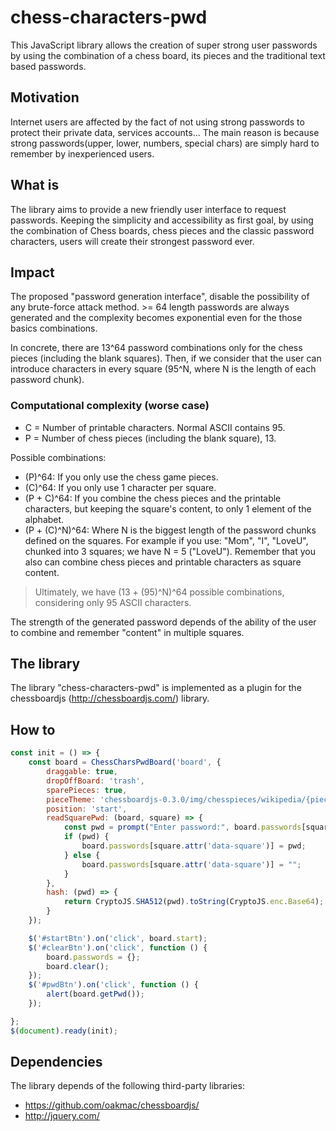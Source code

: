 # chess-characters-pwd
This JavaScript library allows the creation of super strong user passwords by using the combination of a chess board, its pieces and the traditional text based passwords.

## Motivation
Internet users are affected by the fact of not using strong passwords to protect their private data, services accounts... 
The main reason is because strong passwords(upper, lower, numbers, special chars) are simply hard to remember by inexperienced users. 

## What is 
The library aims to provide a new friendly user interface to request passwords. Keeping the simplicity and accessibility as first goal, by using the combination of Chess boards, chess pieces and the classic password characters, users will create their strongest password ever. 

## Impact 
The proposed "password generation interface", disable the possibility of any brute-force attack method. >= 64 length passwords are always generated and the complexity becomes exponential even for the those basics combinations.

In concrete, there are 13^64 password combinations only for the chess pieces (including the blank squares). Then, if we consider that the user can introduce characters in every square (95^N, where N is the length of each password chunk).

### Computational complexity (worse case)

- C = Number of printable characters. Normal ASCII contains 95.
- P = Number of chess pieces (including the blank square), 13.

Possible combinations:
- (P)^64: If you only use the chess game pieces.
- (C)^64: If you only use 1 character per square.
- (P + C)^64: If you combine the chess pieces and the printable characters, but keeping the square's content, to only 1 element of the alphabet.
- (P + (C)^N)^64: Where N is the biggest length of the password chunks defined on the squares. For example if you use: "Mom", "I", "LoveU", chunked into 3 squares; we have N = 5 ("LoveU"). Remember that you also can combine chess pieces and printable characters as square content.

> Ultimately, we have (13 + (95)^N)^64 possible combinations, considering only 95 ASCII characters.

The strength of the generated password depends of the ability of the user to combine and remember "content" in multiple squares.

## The library
The library "chess-characters-pwd" is implemented as a plugin for the chessboardjs (http://chessboardjs.com/) library. 

## How to

```js
const init = () => {
	const board = ChessCharsPwdBoard('board', {
		draggable: true,
		dropOffBoard: 'trash',
		sparePieces: true,
		pieceTheme: 'chessboardjs-0.3.0/img/chesspieces/wikipedia/{piece}.png',
		position: 'start',
		readSquarePwd: (board, square) => {
			const pwd = prompt("Enter password:", board.passwords[square.attr('data-square')]);
			if (pwd) {
				board.passwords[square.attr('data-square')] = pwd;
			} else {
				board.passwords[square.attr('data-square')] = "";
			}
		},
		hash: (pwd) => {
			return CryptoJS.SHA512(pwd).toString(CryptoJS.enc.Base64);
		}
	});

	$('#startBtn').on('click', board.start);
	$('#clearBtn').on('click', function () {
		board.passwords = {};
		board.clear();
	});
	$('#pwdBtn').on('click', function () {
		alert(board.getPwd());
	});

};
$(document).ready(init);
```

## Dependencies
The library depends of the following third-party libraries:
- https://github.com/oakmac/chessboardjs/
- http://jquery.com/


